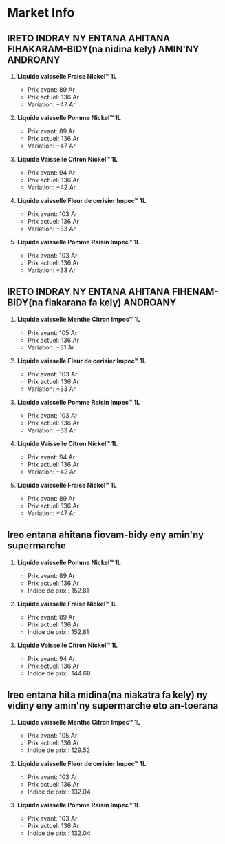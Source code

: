 # Market Info

## IRETO INDRAY NY ENTANA AHITANA FIHAKARAM-BIDY(na nidina kely) AMIN'NY ANDROANY

1. **Liquide vaisselle Fraise Nickel™ 1L**
   - Prix avant: 89 Ar
   - Prix actuel: 136 Ar
   - Variation: +47 Ar

2. **Liquide vaisselle Pomme Nickel™ 1L**
   - Prix avant: 89 Ar
   - Prix actuel: 136 Ar
   - Variation: +47 Ar

3. **Liquide Vaisselle Citron Nickel™ 1L**
   - Prix avant: 94 Ar
   - Prix actuel: 136 Ar
   - Variation: +42 Ar

4. **Liquide vaisselle Fleur de cerisier Impec™ 1L**
   - Prix avant: 103 Ar
   - Prix actuel: 136 Ar
   - Variation: +33 Ar

5. **Liquide vaisselle Pomme Raisin Impec™ 1L**
   - Prix avant: 103 Ar
   - Prix actuel: 136 Ar
   - Variation: +33 Ar

## IRETO INDRAY NY ENTANA AHITANA FIHENAM-BIDY(na fiakarana fa kely) ANDROANY

1. **Liquide vaisselle Menthe Citron Impec™ 1L**
   - Prix avant: 105 Ar
   - Prix actuel: 136 Ar
   - Variation: +31 Ar

2. **Liquide vaisselle Fleur de cerisier Impec™ 1L**
   - Prix avant: 103 Ar
   - Prix actuel: 136 Ar
   - Variation: +33 Ar

3. **Liquide vaisselle Pomme Raisin Impec™ 1L**
   - Prix avant: 103 Ar
   - Prix actuel: 136 Ar
   - Variation: +33 Ar

4. **Liquide Vaisselle Citron Nickel™ 1L**
   - Prix avant: 94 Ar
   - Prix actuel: 136 Ar
   - Variation: +42 Ar

5. **Liquide vaisselle Fraise Nickel™ 1L**
   - Prix avant: 89 Ar
   - Prix actuel: 136 Ar
   - Variation: +47 Ar

## Ireo entana ahitana fiovam-bidy eny amin'ny supermarche

1. **Liquide vaisselle Pomme Nickel™ 1L**
   - Prix avant: 89 Ar
   - Prix actuel: 136 Ar
   - Indice de prix : 152.81

2. **Liquide vaisselle Fraise Nickel™ 1L**
   - Prix avant: 89 Ar
   - Prix actuel: 136 Ar
   - Indice de prix : 152.81

3. **Liquide Vaisselle Citron Nickel™ 1L**
   - Prix avant: 94 Ar
   - Prix actuel: 136 Ar
   - Indice de prix : 144.68

## Ireo entana hita midina(na niakatra fa kely) ny vidiny eny amin'ny supermarche eto an-toerana

1. **Liquide vaisselle Menthe Citron Impec™ 1L**
   - Prix avant: 105 Ar
   - Prix actuel: 136 Ar
   - Indice de prix : 129.52

2. **Liquide vaisselle Fleur de cerisier Impec™ 1L**
   - Prix avant: 103 Ar
   - Prix actuel: 136 Ar
   - Indice de prix : 132.04

3. **Liquide vaisselle Pomme Raisin Impec™ 1L**
   - Prix avant: 103 Ar
   - Prix actuel: 136 Ar
   - Indice de prix : 132.04


